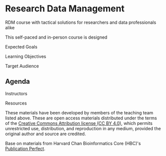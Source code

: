 # Research Data Management
RDM course with tactical solutions for researchers and data professionals alike

This self-paced and in-person course is designed 


Expected Goals


Learning Objectives


Target Audience


Agenda
- 

Instructors


Resources



These materials have been developed by members of the teaching team listed above. These 
are open access materials distributed under the terms of the 
[Creative Commons Attribution license (CC BY 4.0)](https://creativecommons.org/licenses/by/4.0/),
which permits unrestricted use, distribution, and reproduction in any medium, provided 
the original author and source are credited.

Base on materials from Harvard Chan Bioinformatics Core (HBC)'s 
[Publication Perfect](https://github.com/hbctraining/publication_perfect).
